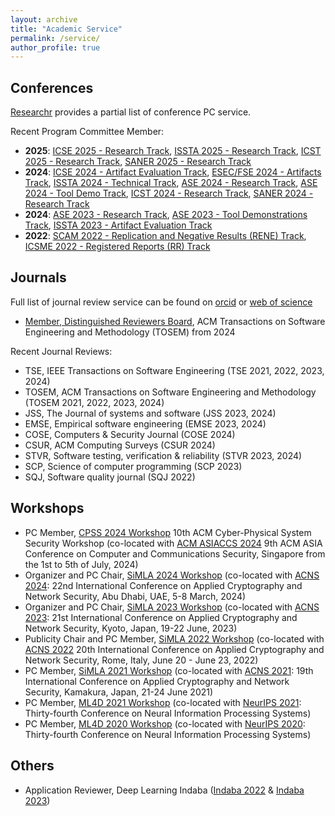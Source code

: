 ```yaml
---
layout: archive
title: "Academic Service"
permalink: /service/
author_profile: true
---
```


Conferences
-------------------------------------

[Researchr](https://conf.researchr.org/profile/ezekielsoremekun) provides a partial list of conference PC service. 

Recent Program Committee Member: 

*  **2025**: [ICSE 2025 - Research Track](https://conf.researchr.org/committee/icse-2025/icse-2025-research-track-research-track), [ISSTA 2025 - Research Track](https://conf.researchr.org/committee/issta-2025/issta-2025-papers-program-committee), [ICST 2025 - Research Track](https://conf.researchr.org/committee/icst-2025/icst-2025-papers-program-committee), [SANER 2025 - Research Track](https://conf.researchr.org/committee/saner-2025/saner-2025-papers-program-committee) 
*  **2024**: [ICSE 2024 - Artifact Evaluation Track](https://conf.researchr.org/track/icse-2024/icse-2024-artifact-evaluation), [ESEC/FSE 2024 - Artifacts Track](https://2024.esec-fse.org/committee/fse-2024-artifacts-program-committee), [ISSTA 2024 - Technical Track](https://2024.issta.org/committee/issta-2024-papers-program-committee), [ASE 2024 - Research Track](https://conf.researchr.org/committee/ase-2024/ase-2024-papers-program-committee), [ASE 2024 - Tool Demo Track](https://conf.researchr.org/committee/ase-2024/ase-2024-tool-demonstrations-program-committee), [ICST 2024 - Research Track](https://conf.researchr.org/track/icst-2024/icst-2024-papers),  [SANER 2024 - Research Track](https://conf.researchr.org/track/saner-2024/saner-2024-papers)
*  **2024**: [ASE 2023 - Research Track](https://conf.researchr.org/track/ase-2023/ase-2023-papers?), [ASE 2023 - Tool Demonstrations Track](https://conf.researchr.org/track/ase-2023/ase-2023-tool-demonstrations?), [ISSTA 2023 - Artifact Evaluation Track](https://2023.issta.org/track/issta-2023-artifact-evaluation)
*  **2022**: [SCAM 2022 - Replication and Negative Results (RENE) Track](https://www.ieee-scam.org/2022/#pc), [ICSME 2022 - Registered Reports (RR) Track](https://cyprusconferences.org/icsme2022/registered-reports-track/)


Journals
-----------------------------

Full list of journal review service can be found on [orcid](https://orcid.org/0000-0002-0039-8106) or [web of science](https://www.webofscience.com/wos/author/record/ADE-1138-2022) 

* [Member, Distinguished Reviewers Board](https://dl.acm.org/journal/tosem/distinguished-reviewers-board), ACM Transactions on Software Engineering and Methodology (TOSEM) from 2024

Recent Journal Reviews:

*  TSE,  IEEE Transactions on Software Engineering (TSE 2021, 2022, 2023, 2024)
*  TOSEM, ACM Transactions on Software Engineering and Methodology (TOSEM 2021, 2022, 2023, 2024)
*  JSS, The Journal of systems and software (JSS 2023, 2024)
*  EMSE,  Empirical software engineering (EMSE 2023, 2024)
*  COSE, Computers & Security Journal (COSE 2024)
*  CSUR, ACM Computing Surveys (CSUR 2024) 
*  STVR,  Software testing, verification & reliability (STVR 2023, 2024)
*  SCP, Science of computer programming (SCP 2023)
*  SQJ,  Software quality journal (SQJ 2022)


Workshops 
--------------------------------------------------------
* PC Member,  [CPSS 2024 Workshop](https://asiaccs2024.sutd.edu.sg/cpss2024/) 10th ACM Cyber-Physical System Security Workshop (co-located with [ACM ASIACCS 2024](https://asiaccs2024.sutd.edu.sg/) 9th ACM ASIA Conference on Computer and Communications Security, Singapore from the 1st to 5th of July, 2024)
* Organizer and PC Chair, [SiMLA 2024 Workshop](https://simla-workshop.github.io/Simla2024/) (co-located with [ACNS 2024](https://wp.nyu.edu/acns2024/workshops-accepted/): 22nd International Conference on Applied Cryptography and Network Security,  Abu Dhabi, UAE,  5-8 March, 2024)
* Organizer and PC Chair, [SiMLA 2023 Workshop](https://simla-workshop.github.io/Simla2023/) (co-located with [ACNS 2023](https://sulab-sever.u-aizu.ac.jp/ACNS2023/call_workshops.html): 21st International Conference on Applied Cryptography and Network Security, Kyoto, Japan,  19-22 June, 2023)
* Publicity Chair and PC Member, [SiMLA 2022 Workshop](https://asset-group.github.io/simla2022/) (co-located with [ACNS 2022](https://sites.google.com/di.uniroma1.it/acns2022/workshops?authuser=0) 20th International Conference on
Applied Cryptography and Network Security, Rome, Italy, June 20 - June 23, 2022)
* PC Member, [SiMLA 2021 Workshop](https://asset-group.github.io/simla2021/) (co-located with [ACNS 2021](http://sulab-sever.u-aizu.ac.jp/ACNS2021/): 19th International Conference on Applied Cryptography and Network Security,
Kamakura, Japan,  21-24 June 2021)
* PC Member, [ML4D 2021 Workshop](https://ml4d.notion.site/Machine-Learning-for-the-Developing-World-ML4D-2021-548251eab3df4517819c4742c2e5c853) (co-located with [NeurIPS 2021](https://nips.cc/Conferences/2021): Thirty-fourth Conference on Neural Information Processing Systems)
* PC Member, [ML4D 2020 Workshop](https://neurips.cc/virtual/2020/public/workshop_16139.html) (co-located with [NeurIPS 2020](https://nips.cc/Conferences/2020): Thirty-fourth Conference on Neural Information Processing Systems)

Others 
-------
* Application Reviewer, Deep Learning Indaba ([Indaba 2022](https://deeplearningindaba.com/2022/) & [Indaba 2023](https://deeplearningindaba.com/2023/))
